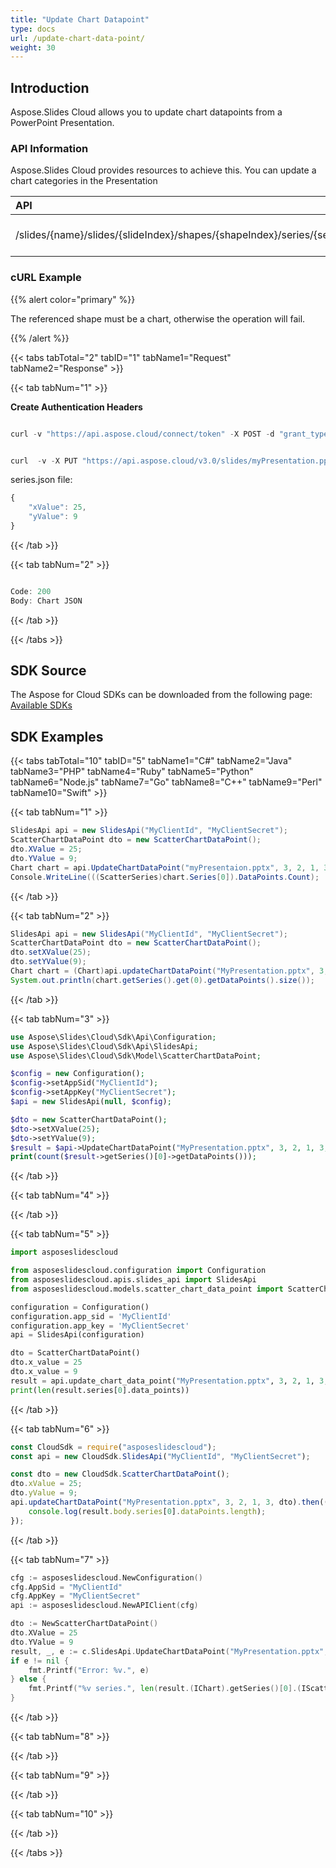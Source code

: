 ```yaml
---
title: "Update Chart Datapoint"
type: docs
url: /update-chart-data-point/
weight: 30
---
```


## **Introduction**
Aspose.Slides Cloud allows you to update chart datapoints from a PowerPoint Presentation. 
### **API Information**
Aspose.Slides Cloud provides resources to achieve this. You can update a chart categories in the Presentation

|**API**|**Type**|**Description**|**Resource**|
| :- | :- | :- | :- |
|/slides/{name}/slides/{slideIndex}/shapes/{shapeIndex}/series/{seriesIndex}/dataPoints/{dataPointIndex}|PUT|Update the chart datapoint|[UpdateDataPoint](https://apireference.aspose.cloud/slides/#/Chart/UpdateDataPoint)|
### **cURL Example**
{{% alert color="primary" %}}

The referenced shape must be a chart, otherwise the operation will fail.

{{% /alert %}}

{{< tabs tabTotal="2" tabID="1" tabName1="Request" tabName2="Response" >}}

{{< tab tabNum="1" >}}

**Create Authentication Headers**

```java

curl -v "https://api.aspose.cloud/connect/token" -X POST -d "grant_type=client_credentials&client_id=XXXX&client_secret=XXXX-XX" -H "Content-Type: application/x-www-form-urlencoded" -H "Accept: application/json"

```

```java

curl  -v -X PUT "https://api.aspose.cloud/v3.0/slides/myPresentation.pptx/slides/1/shapes/2/series/2/dataPoints/2" -d @"datapoint.json" -H "Content-Type: text/json" -H "Authorization: Bearer [Access Token]

```

series.json file:
```javascript
{
    "xValue": 25,
    "yValue": 9
}
```

{{< /tab >}}

{{< tab tabNum="2" >}}

```java

Code: 200
Body: Chart JSON

```

{{< /tab >}}

{{< /tabs >}}
## **SDK Source**
The Aspose for Cloud SDKs can be downloaded from the following page: [Available SDKs](/slides/available-sdks/)
## **SDK Examples**

{{< tabs tabTotal="10" tabID="5" tabName1="C#" tabName2="Java" tabName3="PHP" tabName4="Ruby" tabName5="Python" tabName6="Node.js" tabName7="Go" tabName8="C++" tabName9="Perl" tabName10="Swift" >}}

{{< tab tabNum="1" >}}

```csharp
SlidesApi api = new SlidesApi("MyClientId", "MyClientSecret");
ScatterChartDataPoint dto = new ScatterChartDataPoint();
dto.XValue = 25;
dto.YValue = 9;
Chart chart = api.UpdateChartDataPoint("myPresentaion.pptx", 3, 2, 1, 3, dto);
Console.WriteLine(((ScatterSeries)chart.Series[0]).DataPoints.Count);
```

{{< /tab >}}

{{< tab tabNum="2" >}}

```java
SlidesApi api = new SlidesApi("MyClientId", "MyClientSecret");
ScatterChartDataPoint dto = new ScatterChartDataPoint();
dto.setXValue(25);
dto.setYValue(9);
Chart chart = (Chart)api.updateChartDataPoint("MyPresentation.pptx", 3, 2, 1, 3, dto, null, null, null);
System.out.println(chart.getSeries().get(0).getDataPoints().size());
```

{{< /tab >}}

{{< tab tabNum="3" >}}

```php
use Aspose\Slides\Cloud\Sdk\Api\Configuration;
use Aspose\Slides\Cloud\Sdk\Api\SlidesApi;
use Aspose\Slides\Cloud\Sdk\Model\ScatterChartDataPoint;

$config = new Configuration();
$config->setAppSid("MyClientId");
$config->setAppKey("MyClientSecret");
$api = new SlidesApi(null, $config);

$dto = new ScatterChartDataPoint();
$dto->setXValue(25);
$dto->setYValue(9);
$result = $api->UpdateChartDataPoint("MyPresentation.pptx", 3, 2, 1, 3, $dto);
print(count($result->getSeries()[0]->getDataPoints()));
```

{{< /tab >}}

{{< tab tabNum="4" >}}

{{< /tab >}}

{{< tab tabNum="5" >}}

```python
import asposeslidescloud

from asposeslidescloud.configuration import Configuration
from asposeslidescloud.apis.slides_api import SlidesApi
from asposeslidescloud.models.scatter_chart_data_point import ScatterChartDataPoint

configuration = Configuration()
configuration.app_sid = 'MyClientId'
configuration.app_key = 'MyClientSecret'
api = SlidesApi(configuration)

dto = ScatterChartDataPoint()
dto.x_value = 25
dto.x_value = 9
result = api.update_chart_data_point("MyPresentation.pptx", 3, 2, 1, 3, dto)
print(len(result.series[0].data_points))
```

{{< /tab >}}

{{< tab tabNum="6" >}}

```javascript
const CloudSdk = require("asposeslidescloud");
const api = new CloudSdk.SlidesApi("MyClientId", "MyClientSecret");

const dto = new CloudSdk.ScatterChartDataPoint();
dto.xValue = 25;
dto.yValue = 9;
api.updateChartDataPoint("MyPresentation.pptx", 3, 2, 1, 3, dto).then((result) => {
    console.log(result.body.series[0].dataPoints.length);
});
```

{{< /tab >}}

{{< tab tabNum="7" >}}

```go
cfg := asposeslidescloud.NewConfiguration()
cfg.AppSid = "MyClientId"
cfg.AppKey = "MyClientSecret"
api := asposeslidescloud.NewAPIClient(cfg)

dto := NewScatterChartDataPoint()
dto.XValue = 25
dto.YValue = 9
result, _, e := c.SlidesApi.UpdateChartDataPoint("MyPresentation.pptx", 3, 2, 1, dto, "", "", "")
if e != nil {
    fmt.Printf("Error: %v.", e)
} else {
    fmt.Printf("%v series.", len(result.(IChart).getSeries()[0].(IScatterSeries).getDataPoints()))
}
```

{{< /tab >}}

{{< tab tabNum="8" >}}

{{< /tab >}}

{{< tab tabNum="9" >}}

{{< /tab >}}

{{< tab tabNum="10" >}}

{{< /tab >}}

{{< /tabs >}}

